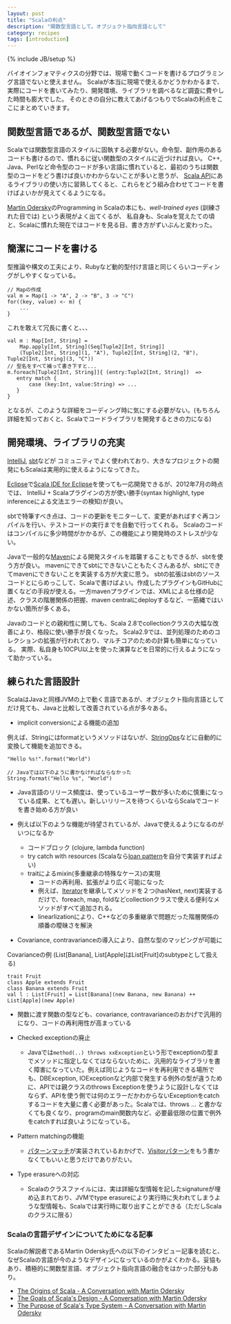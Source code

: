 ```yaml
---
layout: post
title: "Scalaの利点"
description: "関数型言語として。オブジェクト指向言語として"
category: recipes
tags: [introduction]
---
```

{% include JB/setup %}

バイオインフォマティクスの分野では、現場で動くコードを書けるプログラミング言語でないと使えません。
Scalaが本当に現場で使えるかどうかわかるまで、実際にコードを書いてみたり、開発環境、ライブラリを調べるなど調査に費やした時間も膨大でした。
そのときの自分に教えてあげるつもりでScalaの利点をここにまとめていきます。

## 関数型言語であるが、関数型言語でない
Scalaでは関数型言語のスタイルに固執する必要がない。命令型、副作用のあるコードも書けるので、慣れるに従い関数型のスタイルに近づければ良い。
C++, Java、Perlなど命令型のコードが多い言語に慣れていると、最初のうちは関数型のコードをどう書けば良いかわからないことが多いと思うが、
[Scala API](http://www.scala-lang.org/api/current/index.html)にあるライブラリの使い方に習熟してくると、これらをどう組み合わせてコードを書けばよいかが見えてくるようになる。

[Martin Odersky](http://lampwww.epfl.ch/~odersky/)のProgramming in Scalaの本にも、_well-trained eyes_ (訓練された目では) という表現がよく出てくるが、
私自身も、Scalaを覚えたての頃と、Scalaに慣れた現在ではコードを見る目、書き方がずいぶんと変わった。

## 簡潔にコードを書ける

型推論や構文の工夫により、Rubyなど動的型付け言語と同じくらいコーディングがしやすくなっている。

	// Mapの作成
	val m = Map(1 -> "A", 2 -> "B", 3 -> "C") 
	for((key, value) <- m) {
		...
	}

これを敢えて冗長に書くと、、、

	val m : Map[Int, String] = 
		Map.apply[Int, String](Seq[Tuple2[Int, String]]
		(Tuple2[Int, String](1, "A"), Tuple2[Int, String](2, "B"), Tuple2[Int, String](3, "C"))
	// 型名をすべて補って書き下すと...
	m.foreach[Tuple2[Int, String]]{ (entry:Tuple2[Int, String])  => 
	   entry match {
		   case (key:Int, value:String) => ...
	   }
	}

となるが、このような詳細をコーディング時に気にする必要がない。(もちろん詳細を知っておくと、Scalaでコードライブラリを開発するときの力になる)


## 開発環境、ライブラリの充実

[IntelliJ](http://www.jetbrains.com/idea/), [sbt](https://github.com/harrah/xsbt/)などが
コミュニティでよく使われており、大きなプロジェクトの開発にもScalaは実用的に使えるようになってきた。

[Eclipse](http://www.eclipse.org/)で[Scala IDE for Eclipse](http://scala-ide.org/)を使っても一応開発できるが、2012年7月の時点では、
IntelliJ + Scalaプラグインの方が使い勝手(syntax highlight, type inferenceによる文法エラーの検知)が良い。

sbtで特筆すべき点は、コードの更新をモニターして、変更があればすぐ再コンパイルを行い、テストコードの実行までを自動で行ってくれる。
Scalaのコードはコンパイルに多少時間がかかるが、この機能により開発時のストレスが少ない。

Javaで一般的な[Maven](http://maven.apache.org/)による開発スタイルを踏襲することもできるが、sbtを使う方が良い。
mavenにできてsbtにできないこともたくさんあるが、sbtにできてmavenにできないことを実装する方が大変に思う。
sbtの拡張はsbtのソースコードとにらめっこして、Scalaで書けばよい。作成したプラグインもGitHubに置くなどの手段が使える。一方mavenプラグインでは、XMLによる仕様の記述、クラスの階層関係の把握、maven centralにdeployするなど、一筋縄ではいかない箇所が多くある。

Javaのコードとの親和性に関しても、Scala 2.8でcollectionクラスの大幅な改善により、格段に使い勝手が良くなった。
Scala2.9では、並列処理のためのコレクションの拡張が行われており、マルチコアのための計算も簡単になっている。
実際、私自身も10CPU以上を使った演算などを日常的に行えるようになって助かっている。


## 練られた言語設計

ScalaはJavaと同様JVMの上で動く言語であるが、オブジェクト指向言語としてだけ見ても、Javaと比較して改善されている点が多々ある。

* implicit conversionによる機能の追加

例えば、Stringにはformatというメソッドはないが、[StringOps](http://www.scala-lang.org/api/current/index.html#scala.collection.immutable.StringOps)などに自動的に変換して機能を追加できる。

	"Hello %s!".format("World") 

	// Javaでは以下のように書かなければならなかった
	String.format("Hello %s", "World")

* Java言語のリリース頻度は、使っているユーザー数が多いために慎重になっている成果、とても遅い。新しいリリースを待つくらいならScalaでコードを書き始める方が良い
* 例えば以下のような機能が待望されているが、Javaで使えるようになるのがいつになるか
  * コードブロック (clojure, lambda function)
  * try catch with resources (Scalaなら[loan pattern]({{BASE_PATH}}/recipes/2012/06/27/loan-pattern)を自分で実装すればよい)
  * traitによるmixin(多重継承の特殊なケース)の実現  
    * コードの再利用、拡張がより広く可能になった
	* 例えば、[Iterator](http://www.scala-lang.org/api/current/index.html#scala.collection.Iterator)を継承してメソッドを２つ(hasNext, next)実装するだけで、foreach, map, foldなどcollectionクラスで使える便利なメソッドがすべて追加される。
    * linearlizationにより、C++などの多重継承で問題だった階層関係の順番の曖昧さを解決

* Covariance, contravarianceの導入により、自然な型のマッピングが可能に

Covarianceの例 (List[Banana], List[Apple]はList[Fruit]のsubtypeとして扱える)

	trait Fruit
	class Apple extends Fruit
	class Banana extends Fruit
	val l : List[Fruit] = List[Banana](new Banana, new Banana) ++ List[Apple](new Apple)


* 関数に渡す関数の型なども、covariance, contravarianceのおかげで汎用的になり、コードの再利用性が高まっている
* Checked exceptionの廃止
   * Javaでは`method(..) throws xxException`という形でexceptionの型までメソッドに指定しなくてはならないために、汎用的なライブラリを書く障害になっていた。例えば同じようなコードを再利用できる場所でも、DBException, IOExceptionなど内部で発生する例外の型が違うために、APIでは親クラスのthrows Exceptionを使うように設計しなくてはならず、APIを使う側では何のエラーだかわからないExceptionをcatchするコードを大量に書く必要があった。Scalaでは、throws ... と書かなくても良くなり、programのmain関数内など、必要最低限の位置で例外をcatchすれば良いようになっている。

* Pattern matchingの機能
   * [パターンマッチ](http://www.artima.com/scalazine/articles/pattern_matching.html)が実装されているおかげで、[Visitorパターン](http://en.wikipedia.org/wiki/Visitor_pattern)をもう書かなくてもいいと思うだけでありがたい。

* Type erasureへの対応
  * Scalaのクラスファイルには、実は詳細な型情報を記したsignatureが埋め込まれており、JVMでtype erasureにより実行時に失われてしまうような型情報も、Scalaでは実行時に取り出すことができる（ただしScalaのクラスに限る）

### Scalaの言語デザインについてためになる記事

Scalaの解説者であるMartin Odersky氏への以下のインタビュー記事を読むと、なぜScalaの言語が今のようなデザインになっているのかがよくわかる。妥協もあり、積極的に関数型言語、オブジェクト指向言語の融合をはかった部分もあり。

* [The Origins of Scala - A Conversation with Martin Odersky](http://www.artima.com/scalazine/articles/origins_of_scala.html)
* [The Goals of Scala's Design - A Conversation with Martin Odersky](http://www.artima.com/scalazine/articles/goals_of_scala.html)
* [The Purpose of Scala's Type System - A Conversation with Martin Odersky](http://www.artima.com/scalazine/articles/scalas_type_system.html)
